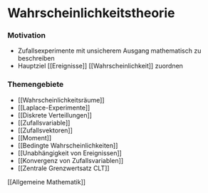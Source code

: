 # Wahrscheinlichkeitstheorie
### Motivation
+ Zufallsexperimente mit unsicherem Ausgang mathematisch zu beschreiben
+ Hauptziel [[Ereignisse]] [[Wahrscheinlichkeit]] zuordnen

### Themengebiete
+ [[Wahrscheinlichkeitsräume]]
+ [[Laplace-Experimente]]
+ [[Diskrete Verteillungen]]
+ [[Zufallsvariable]]
+ [[Zufallsvektoren]]
+ [[Moment]]
+ [[Bedingte Wahrscheinlichkeiten]]
+ [[Unabhängigkeit von Ereignissen]]
+ [[Konvergenz von Zufallsvariablen]]
+ [[Zentrale Grenzwertsatz CLT]]


[[Allgemeine Mathematik]]